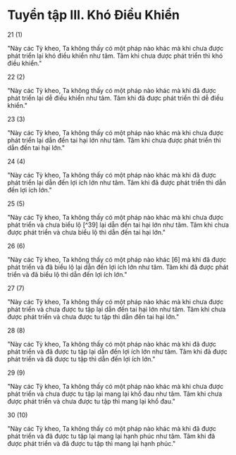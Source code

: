 # Tuyển tập III. Khó Điều Khiển

21 (1)

"Này các Tỳ kheo, Ta không thấy có một pháp nào khác mà khi chưa được phát triển lại khó điều khiển như tâm. Tâm khi chưa được phát triển thì khó điều khiển."

22 (2)

"Này các Tỳ kheo, Ta không thấy có một pháp nào khác mà khi đã được phát triển lại dễ điều khiển như tâm. Tâm khi đã được phát triển thì dễ điều khiển."

23 (3)

"Này các Tỳ kheo, Ta không thấy có một pháp nào khác mà khi chưa được phát triển lại dẫn đến tai hại lớn như tâm. Tâm khi chưa được phát triển thì dẫn đến tai hại lớn."

24 (4)

"Này các Tỳ kheo, Ta không thấy có một pháp nào khác mà khi đã được phát triển lại dẫn đến lợi ích lớn như tâm. Tâm khi đã được phát triển thì dẫn đến lợi ích lớn."

25 (5)

"Này các Tỳ kheo, Ta không thấy có một pháp nào khác mà khi chưa được phát triển và chưa biểu lộ [^39] lại dẫn đến tai hại lớn như tâm. Tâm khi chưa được phát triển và chưa biểu lộ thì dẫn đến tai hại lớn."

26 (6)

"Này các Tỳ kheo, Ta không thấy có một pháp nào khác [6] mà khi đã được phát triển và đã biểu lộ lại dẫn đến lợi ích lớn như tâm. Tâm khi đã được phát triển và đã biểu lộ thì dẫn đến lợi ích lớn."

27 (7)

"Này các Tỳ kheo, Ta không thấy có một pháp nào khác mà khi chưa được phát triển và chưa được tu tập lại dẫn đến tai hại lớn như tâm. Tâm khi chưa được phát triển và chưa được tu tập thì dẫn đến tai hại lớn."

28 (8)

"Này các Tỳ kheo, Ta không thấy có một pháp nào khác mà khi đã được phát triển và đã được tu tập lại dẫn đến lợi ích lớn như tâm. Tâm khi đã được phát triển và đã được tu tập thì dẫn đến lợi ích lớn."

29 (9)

"Này các Tỳ kheo, Ta không thấy có một pháp nào khác mà khi chưa được phát triển và chưa được tu tập lại mang lại khổ đau như tâm. Tâm khi chưa được phát triển và chưa được tu tập thì mang lại khổ đau."

30 (10)

"Này các Tỳ kheo, Ta không thấy có một pháp nào khác mà khi đã được phát triển và đã được tu tập lại mang lại hạnh phúc như tâm. Tâm khi đã được phát triển và đã được tu tập thì mang lại hạnh phúc."